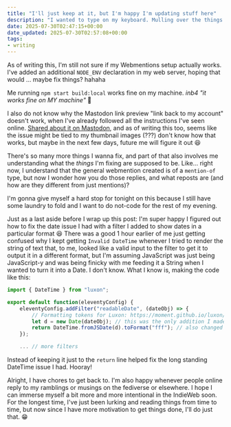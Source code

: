 ```yaml
---
title: "I'll just keep at it, but I'm happy I'm updating stuff here"
description: "I wanted to type on my keyboard. Mulling over the things I've been working on the past few days on my website now, like webmentions and the date format fix I did!"
date: 2025-07-30T02:47:15+00:00
date_updated: 2025-07-30T02:57:08+00:00
tags: 
- writing
---
```


As of writing this, I'm still not sure if my Webmentions setup actually works. I've added an additional `NODE_ENV` declaration in my web server, hoping that would ... maybe fix things? hahaha

Me running `npm start build:local` works fine on my machine. _inb4 "it works fine on MY machine"_ 🤪

I also do not know why the Mastodon link preview "link back to my account" doesn't work, when I've already followed all the instructions I've seen online. [Shared about it on Mastodon](https://social.lol/@chi/114942667132035344), and as of writing this too, seems like the issue might be tied to my thumbnail images (???) don't know how that works, but maybe in the next few days, future me will figure it out 😆

There's so many more things I wanna fix, and part of that also involves me understanding what the _things_ I'm fixing are supposed to be. Like... right now, I understand that the general webmention created is of a `mention-of` type, but now I wonder how you do those replies, and what reposts are (and how are they different from just mentions)?

I'm gonna give myself a hard stop for tonight on this because I still have some laundry to fold and I want to do not-code for the rest of my evening.

Just as a last aside before I wrap up this post: I'm super happy I figured out how to fix the date issue I had with a filter I added to show dates in a particular format 😆 There was a good 1 hour earlier of me just getting confused why I kept getting `Invalid DateTime` whenever I tried to render the string of text that, to me, looked like a valid input to the filter to get it to output it in a different format, but I'm assuming JavaScript was just being JavaScript-y and was being finicky with me feeding it a String when I wanted to turn it into a Date. I don't know. What I know is, making the code like this:
```js
import { DateTime } from "luxon";

export default function(eleventyConfig) {
	eleventyConfig.addFilter("readableDate", (dateObj) => {
		// Formatting tokens for Luxon: https://moment.github.io/luxon/#/formatting?id=table-of-tokens
		let d = new Date(dateObj); // this was the only addition I made
		return DateTime.fromJSDate(d).toFormat("fff"); // also changed the variable called here
	});

	... // more filters
```

Instead of keeping it just to the `return` line helped fix the long standing DateTime issue I had. Hooray!

Alright, I have chores to get back to. I'm also happy whenever people online reply to my ramblings or musings on the fediverse or elsewhere. I hope I can immerse myself a bit more and more intentional in the IndieWeb soon. For the longest time, I've just been lurking and reading things from time to time, but now since I have more motivation to get things done, I'll do just that. 😁